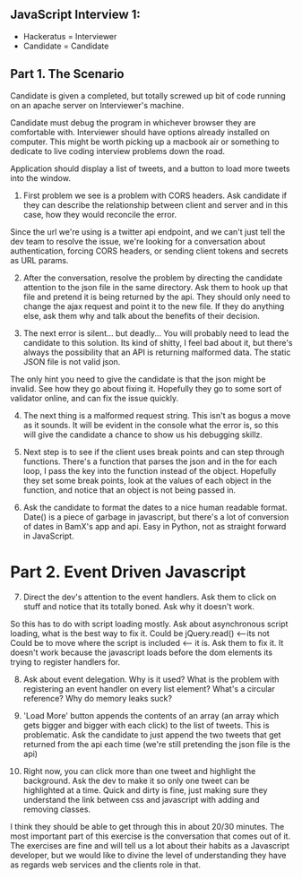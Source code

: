 JavaScript Interview 1:
-----------------------

* Hackeratus = Interviewer
* Candidate = Candidate

Part 1. The Scenario
--------------------

Candidate is given a completed, but totally screwed up bit of code running on an apache server on Interviewer's machine.

Candidate must debug the program in whichever browser they are comfortable with. Interviewer should have options already installed on computer. This might be worth picking up a macbook air or something to dedicate to live coding interview problems down the road.

Application should display a list of tweets, and a button to load more tweets into the window.

1. First problem we see is a problem with CORS headers. Ask candidate if they can describe the relationship between client and server and in this case, how they would reconcile the error.

Since the url we're using is a twitter api endpoint, and we can't just tell the dev team to resolve the issue, we're looking for a conversation about authentication, forcing CORS headers, or sending client tokens and secrets as URL params. 


2. After the conversation, resolve the problem by directing the candidate attention to the json file in the same directory. Ask them to hook up that file and pretend it is being returned by the api. They should only need to change the ajax request and point it to the new file. If they do anything else, ask them why and talk about the benefits of their decision.


3. The next error is silent... but deadly... You will probably need to lead the candidate to this solution. Its kind of shitty, I feel bad about it, but there's always the possibility that an API is returning malformed data. The static JSON file is not valid json. 

The only hint you need to give the candidate is that the json might be invalid. See how they go about fixing it. Hopefully they go to some sort of validator online, and can fix the issue quickly.


4. The next thing is a malformed request string. This isn't as bogus a move as it sounds. It will be evident in the console what the error is, so this will give the candidate a chance to show us his debugging skillz.


5. Next step is to see if the client uses break points and can step through functions. There's a function that parses the json and in the for each loop, I pass the key into the function instead of the object. Hopefully they set some break points, look at the values of each object in the function, and notice that an object is not being passed in.


6. Ask the candidate to format the dates to a nice human readable format. Date() is a piece of garbage in javascript, but there's a lot of conversion of dates in BamX's app and api. Easy in Python, not as straight forward in JavaScript.



Part 2. Event Driven Javascript
=====

7. Direct the dev's attention to the event handlers. Ask them to click on stuff and notice that its totally boned. Ask why it doesn't work.

So this has to do with script loading mostly. Ask about asynchronous script loading, what is the best way to fix it. Could be jQuery.read() <--its not   Could be to move where the script is included <-- it is.  Ask them to fix it.   It doesn't work because the javascript loads before the dom elements its trying to register handlers for.


8. Ask about event delegation. Why is it used? What is the problem with registering an event handler on every list element?  What's a circular reference? Why do memory leaks suck?


9. 'Load More' button appends the contents of an array (an array which gets bigger and bigger with each click) to the list of tweets. This is problematic. Ask the candidate to just append the two tweets that get returned from the api each time (we're still pretending the json file is the api)


10. Right now, you can click more than one tweet and highlight the background. Ask the dev to make it so only one tweet can be highlighted at a time. Quick and dirty is fine, just making sure they understand the link between css and javascript with adding and removing classes. 



I think they should be able to get through this in about 20/30 minutes. The most important part of this exercise is the conversation that comes out of it. The exercises are fine and will tell us a lot about their habits as a Javascript developer, but we would like to divine the level of understanding they have as regards web services and the clients role in that.

